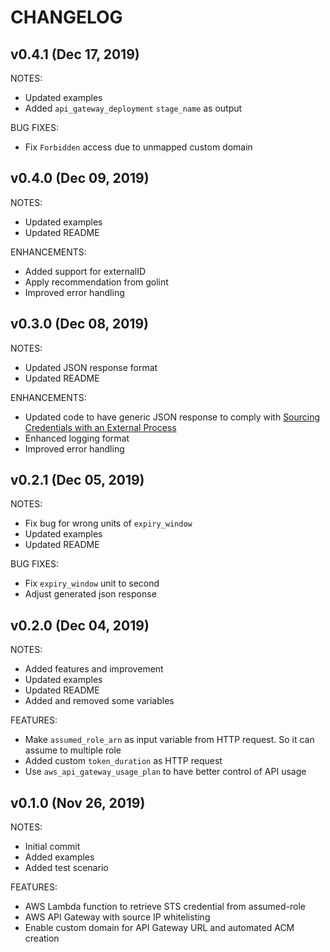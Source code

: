 # CHANGELOG

## v0.4.1 (Dec 17, 2019)

NOTES:

* Updated examples
* Added `api_gateway_deployment` `stage_name` as output

BUG FIXES:

* Fix `Forbidden` access due to unmapped custom domain

## v0.4.0 (Dec 09, 2019)

NOTES:

* Updated examples
* Updated README

ENHANCEMENTS:

* Added support for externalID
* Apply recommendation from golint
* Improved error handling

## v0.3.0 (Dec 08, 2019)

NOTES:

* Updated JSON response format
* Updated README

ENHANCEMENTS:

* Updated code to have generic JSON response to comply with [Sourcing Credentials with an External Process](https://docs.aws.amazon.com/cli/latest/userguide/cli-configure-sourcing-external.html)
* Enhanced logging format
* Improved error handling

## v0.2.1 (Dec 05, 2019)

NOTES:

* Fix bug for wrong units of `expiry_window`
* Updated examples
* Updated README

BUG FIXES:

* Fix `expiry_window` unit to second
* Adjust generated json response

## v0.2.0 (Dec 04, 2019)

NOTES:

* Added features and improvement
* Updated examples
* Updated README
* Added and removed some variables

FEATURES:

* Make `assumed_role_arn` as input variable from HTTP request. So it can assume to multiple role
* Added custom `token_duration` as HTTP request
* Use `aws_api_gateway_usage_plan` to have better control of API usage

## v0.1.0 (Nov 26, 2019)

NOTES:

* Initial commit
* Added examples
* Added test scenario

FEATURES:

* AWS Lambda function to retrieve STS credential from assumed-role
* AWS API Gateway with source IP whitelisting
* Enable custom domain for API Gateway URL and automated ACM creation
